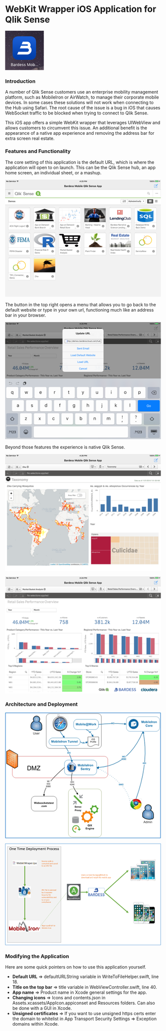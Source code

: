 # WebKit Wrapper iOS Application for Qlik Sense

![App Icon](/screenshots/app_icon.png?raw=true "App Icon")

### Introduction

A number of Qlik Sense customers use an enterprise mobility management platform, such as MobileIron or AirWatch, to manage their corporate mobile devices. In some cases these solutions will not work when connecting to the Hub using Safari. The root cause of the issue is a bug in iOS that causes WebSocket traffic to be blocked when trying to connect to Qlik Sense.

This iOS app offers a simple WebKit wrapper that leverages UIWebView and allows customers to circumvent this issue. An additional benefit is the appearance of a native app experience and removing the address bar for extra screen real estate.

### Features and Functionality

The core setting of this application is the default URL, which is where the application will open to on launch. This can be the Qlik Sense hub, an app home screen, an individual sheet, or a mashup.

![Hub](/screenshots/hub.png?raw=true "Hub")

The button in the top right opens a menu that allows you to go back to the default website or type in your own url, functioning much like an address bar in your browser.

![Navigation](/screenshots/navigation.png?raw=true "Navigation")

Beyond those features the experience is native Qlik Sense.

![Zika](/screenshots/zika.png?raw=true "Zika")

![Market Basket](/screenshots/market_basket.png?raw=true "Market Basket")

### Architecture and Deployment

![Architecture](/screenshots/architecture.png?raw=true "Architecture")

![Deployment Process](/screenshots/deployment_process.png?raw=true "Deployment Process")

### Modifying the Application

Here are some quick pointers on how to use this application yourself.

* **Default URL** => defaultURLString variable in WriteToFileHelper.swift, line 18.
* **Title on the top bar** => title variable in WebViewController.swift, line 40.
* **App name** => Product name in Xcode general settings for the app.
* **Changing icons** => Icons and contents.json in Assets.xcassets/AppIcon.appiconset and Resources folders. Can also be done with a GUI in Xcode.
* **Unsigned certificates** => If you want to use unsigned https certs enter the domain to whitelist in  App Transport Security Settings => Exception domains within Xcode.
